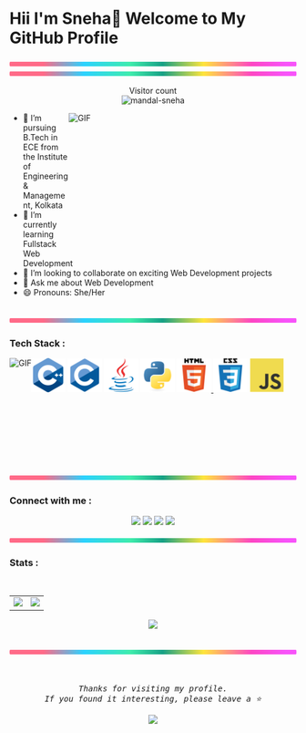 # Hii I'm Sneha👋 Welcome to My GitHub Profile 
<img src="https://github.com/ArshErgon/ArshErgon/blob/main/assets/header/lineBar.png" width="100%" height="8px"/>

<!--![banner](https://user-images.githubusercontent.com/74407205/231990386-c5d1c57e-da3d-467e-9d66-0614fe7a72c2.png)-->

<img src="https://github.com/ArshErgon/ArshErgon/blob/main/assets/header/lineBar.png" width="100%" height="8px"/>

<p align="center"> 
  Visitor count<br>
  <img src="https://komarev.com/ghpvc/?username=mandal-sneha&style=flat-square&color=blue" alt="mandal-sneha" />
</p>

<!-- Place for GIF/image -->
<img align="right" alt="GIF" src="https://i.redd.it/n8agw6z2smyb1.gif" width="400px" height="250" />

- 🔭 I’m pursuing B.Tech in ECE from the Institute of Engineering & Management, Kolkata
- 🌱 I’m currently learning Fullstack Web Development
- 👯 I’m looking to collaborate on exciting Web Development projects
- 💬 Ask me about Web Development
- 😄 Pronouns: She/Her

<br>

<img src="https://github.com/ArshErgon/ArshErgon/blob/main/assets/header/lineBar.png" width="100%" height="8px"/>

<h3 align="left">Tech Stack :</h3>

<!-- Place for GIF/image -->
<img align="left" alt="GIF" src="https://user-images.githubusercontent.com/74407205/232208553-2dd4181e-2d88-46a4-ac0b-15bda6d52f34.png" height="200px"/>

<a href="" target="_blank"><img src="https://raw.githubusercontent.com/devicons/devicon/master/icons/cplusplus/cplusplus-original.svg" alt="cplusplus" height="60" width="60" /></a>
<a href="" target="_blank"><img src="https://raw.githubusercontent.com/devicons/devicon/master/icons/c/c-original.svg" alt="c" height="60" width="60"/></a>
<a href="" target="_blank"><img src="https://raw.githubusercontent.com/devicons/devicon/master/icons/java/java-original.svg" alt="java" height="60" width="60" /></a>
<a href="" target="_blank"><img src="https://raw.githubusercontent.com/devicons/devicon/master/icons/python/python-original.svg" alt="python" height="60" width="60"/></a>
<a href="" target="_blank" rel="noreferrer"> <img src="https://raw.githubusercontent.com/devicons/devicon/master/icons/html5/html5-original-wordmark.svg" alt="html5" width="60" height="60"/> </a>
<a href="" target="_blank" rel="noreferrer"> <img src="https://raw.githubusercontent.com/devicons/devicon/master/icons/css3/css3-original-wordmark.svg" alt="css3" width="60" height="60"/></a>
<a href="" target="_blank" rel="noreferrer"> <img src="https://raw.githubusercontent.com/devicons/devicon/master/icons/javascript/javascript-original.svg" alt="javascript" width="60" height="60"/></a>

<img src="https://github.com/ArshErgon/ArshErgon/blob/main/assets/header/lineBar.png" width="100%" height="8px"/>

<h3 align="left">Connect with me :</h3>

<p align="center">
  <!-- LinkedIn profile -->
  <a href="https://www.linkedin.com/in/sneha-mandal-b04592251/"><img src="https://img.icons8.com/cute-clipart/64/000000/linkedin.png"/></a> 
  <!-- Instagram profile -->
  <a href="https://www.instagram.com/s_neha_mandal471/"><img src="https://img.icons8.com/cute-clipart/64/000000/instagram-new.png"/></a> 
  <!-- Facebook profile -->
  <a href=""><img src="https://img.icons8.com/cute-clipart/64/000000/facebook.png"/></a> 
  <!-- Twitter profile -->
  <a href=""><img src="https://img.icons8.com/cute-clipart/64/000000/twitter.png"/></a> 
</p>

<img src="https://github.com/ArshErgon/ArshErgon/blob/main/assets/header/lineBar.png" width="100%" height="8px"/>

<h3 align="left">Stats : </h3><br>

<table align="center">
<tr>
<td><img src="https://github-readme-stats.vercel.app/api/top-langs?username=mandal-sneha&show_icons=true&locale=en&layout=compact&theme=radical" />
</td>
<td>
<img src="https://github-readme-stats.vercel.app/api?username=mandal-sneha&theme=vue-dark&show_icons=true&hide_border=true&count_private=true"/>
</td>
</tr>
</table>

<p align="center">
<img align="center" src="https://github-readme-streak-stats.herokuapp.com/?user=mandal-sneha&theme=black-ice&hide_border=true&stroke=0000&background=060A0CD" />
</p>
<br>

<img src="https://github.com/ArshErgon/ArshErgon/blob/main/assets/header/lineBar.png" width="100%" height="8px"/>

<p align="center"><br><br>
  <samp>
    <i>Thanks for visiting my profile.<br>If you found it interesting, please leave a ⭐️</i> 
  </samp>
</p>

<p align="center" width="100%">
  <img src="https://capsule-render.vercel.app/api?type=waving&color=gradient&height=150&width=100%&section=footer&text=Have%20a%20Nice%20Day"/>
</p>
